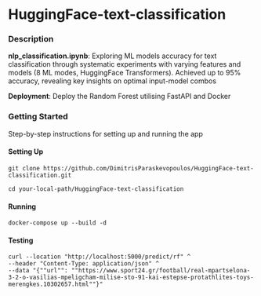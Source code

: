 # HuggingFace-text-classification

### Description

**nlp_classification.ipynb**: Exploring ML models accuracy for text classification through systematic experiments with varying features and models (8 ML modes, HuggingFace Transformers). Achieved up to 95% accuracy, revealing key insights on optimal input-model combos

**Deployment**: Deploy the Random Forest utilising FastAPI and Docker
### Getting Started

Step-by-step instructions for setting up and running the app

#### Setting Up
 ```
git clone https://github.com/DimitrisParaskevopoulos/HuggingFace-text-classification.git
 ```
 ```
cd your-local-path/HuggingFace-text-classification
 ```

#### Running
 ```
docker-compose up --build -d 
 ```

#### Testing
 ```
curl --location "http://localhost:5000/predict/rf" ^
--header "Content-Type: application/json" ^
--data "{""url"": ""https://www.sport24.gr/football/real-mpartselona-3-2-o-vasilias-mpeligcham-milise-sto-91-kai-estepse-protathlites-toys-merengkes.10302657.html""}"
 ```
